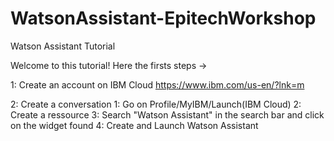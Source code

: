 # WatsonAssistant-EpitechWorkshop
Watson Assistant Tutorial

Welcome to this tutorial! Here the firsts steps ->

1:  Create an account on IBM Cloud
    https://www.ibm.com/us-en/?lnk=m
    
2:  Create a conversation
    1:  Go on Profile/MyIBM/Launch(IBM Cloud)
    2:  Create a ressource
    3:  Search "Watson Assistant" in the search bar and click on the widget found
    4:  Create and Launch Watson Assistant
    
